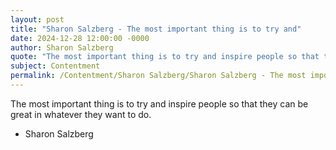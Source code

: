 ```yaml
---
layout: post
title: "Sharon Salzberg - The most important thing is to try and"
date: 2024-12-28 12:00:00 -0000
author: Sharon Salzberg
quote: "The most important thing is to try and inspire people so that they can be great in whatever they want to do."
subject: Contentment
permalink: /Contentment/Sharon Salzberg/Sharon Salzberg - The most important thing is to try and
---
```


The most important thing is to try and inspire people so that they can be great in whatever they want to do.

- Sharon Salzberg
